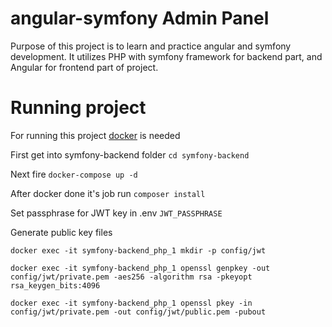 # angular-symfony Admin Panel

Purpose of this project is to learn and practice angular and symfony development. It utilizes PHP with symfony framework for backend part, and Angular for frontend part of project.

# Running project

For running this project [docker](https://docs.docker.com/get-docker/) is needed

First get into symfony-backend folder ```cd symfony-backend```

Next fire ```docker-compose up -d```

After docker done it's job run ```composer install```

Set passphrase for JWT key in .env ```JWT_PASSPHRASE```

Generate public key files

```docker exec -it symfony-backend_php_1 mkdir -p config/jwt```

```docker exec -it symfony-backend_php_1 openssl genpkey -out config/jwt/private.pem -aes256 -algorithm rsa -pkeyopt rsa_keygen_bits:4096```

```docker exec -it symfony-backend_php_1 openssl pkey -in config/jwt/private.pem -out config/jwt/public.pem -pubout```
